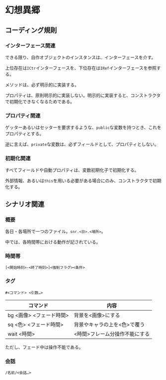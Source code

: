# 幻想異郷

## コーディング規則

### インターフェース関連

できる限り、自作オブジェクトのインスタンスは、インターフェースを介す。

上位存在は`ICtr`インターフェースを、下位存在は`IRef`インターフェースを参照する。

メソッドは、必ず明示的に実装する。

プロパティは、原則明示的に実装しない。明示的に実装すると、コンストラクタで初期化できなくなるためである。

### プロパティ関連

ゲッターあるいはセッターを要求するような、`public`な変数を持つとき、これをプロパティとする。

逆に言えば、`private`な変数は、必ずフィールドとして、プロパティとしない。

### 初期化関連

すべてフィールドや自動プロパティは、変数初期化子で初期化する。

外部情報、あるいは`this`を用いる必要がある場合にのみ、コンストラクタで初期化する。

## シナリオ関連

### 概要

各日・各場所で一つのファイル。`snr.<日>.<場所>`。

中では、各時間帯における動作が記されている。

### 時間帯

```
[<開始時刻>-<終了時刻>]<強制フラグ><条件>
```

### タグ

```
#<コマンド> <引数…>
```

| コマンド | 内容 |
| ----- | ----- |
| bg <画像> <フェード時間> | 背景を<画像>にする |
| sq <色> <フェード時間> | 背景やキャラの上を<色>で覆う |
| wait <時間> | <時間>フレーム分操作不能にする |

ただし、フェード中は操作不能である。

### 会話

```
/名前/<会話…>
```

